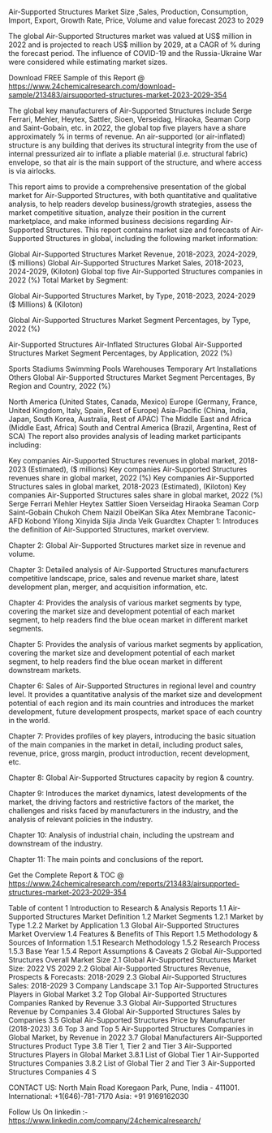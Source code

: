 Air-Supported Structures Market Size ,Sales, Production, Consumption, Import, Export, Growth Rate, Price, Volume and value forecast 2023 to 2029

The global Air-Supported Structures market was valued at US$ million in 2022 and is projected to reach US$ million by 2029, at a CAGR of % during the forecast period. The influence of COVID-19 and the Russia-Ukraine War were considered while estimating market sizes.

Download FREE Sample of this Report @ https://www.24chemicalresearch.com/download-sample/213483/airsupported-structures-market-2023-2029-354

The global key manufacturers of Air-Supported Structures include Serge Ferrari, Mehler, Heytex, Sattler, Sioen, Verseidag, Hiraoka, Seaman Corp and Saint-Gobain, etc. in 2022, the global top five players have a share approximately % in terms of revenue. An air-supported (or air-inflated) structure is any building that derives its structural integrity from the use of internal pressurized air to inflate a pliable material (i.e. structural fabric) envelope, so that air is the main support of the structure, and where access is via airlocks.

This report aims to provide a comprehensive presentation of the global market for Air-Supported Structures, with both quantitative and qualitative analysis, to help readers develop business/growth strategies, assess the market competitive situation, analyze their position in the current marketplace, and make informed business decisions regarding Air-Supported Structures. This report contains market size and forecasts of Air-Supported Structures in global, including the following market information:

Global Air-Supported Structures Market Revenue, 2018-2023, 2024-2029, ($ millions)
Global Air-Supported Structures Market Sales, 2018-2023, 2024-2029, (Kiloton)
Global top five Air-Supported Structures companies in 2022 (%)
Total Market by Segment:

Global Air-Supported Structures Market, by Type, 2018-2023, 2024-2029 ($ Millions) & (Kiloton)

Global Air-Supported Structures Market Segment Percentages, by Type, 2022 (%)

Air-Supported Structures
Air-Inflated Structures
Global Air-Supported Structures Market Segment Percentages, by Application, 2022 (%)

Sports Stadiums
Swimming Pools
Warehouses
Temporary Art Installations
Others
Global Air-Supported Structures Market Segment Percentages, By Region and Country, 2022 (%)

North America (United States, Canada, Mexico)
Europe (Germany, France, United Kingdom, Italy, Spain, Rest of Europe)
Asia-Pacific (China, India, Japan, South Korea, Australia, Rest of APAC)
The Middle East and Africa (Middle East, Africa)
South and Central America (Brazil, Argentina, Rest of SCA)
The report also provides analysis of leading market participants including:

Key companies Air-Supported Structures revenues in global market, 2018-2023 (Estimated), ($ millions)
Key companies Air-Supported Structures revenues share in global market, 2022 (%)
Key companies Air-Supported Structures sales in global market, 2018-2023 (Estimated), (Kiloton)
Key companies Air-Supported Structures sales share in global market, 2022 (%)
Serge Ferrari
Mehler
Heytex
Sattler
Sioen
Verseidag
Hiraoka
Seaman Corp
Saint-Gobain
Chukoh Chem
Naizil
ObeiKan
Sika
Atex Membrane
Taconic-AFD
Kobond
Yilong
Xinyida
Sijia
Jinda
Veik
Guardtex
Chapter 1: Introduces the definition of Air-Supported Structures, market overview.

Chapter 2: Global Air-Supported Structures market size in revenue and volume.

Chapter 3: Detailed analysis of Air-Supported Structures manufacturers competitive landscape, price, sales and revenue market share, latest development plan, merger, and acquisition information, etc.

Chapter 4: Provides the analysis of various market segments by type, covering the market size and development potential of each market segment, to help readers find the blue ocean market in different market segments.

Chapter 5: Provides the analysis of various market segments by application, covering the market size and development potential of each market segment, to help readers find the blue ocean market in different downstream markets.

Chapter 6: Sales of Air-Supported Structures in regional level and country level. It provides a quantitative analysis of the market size and development potential of each region and its main countries and introduces the market development, future development prospects, market space of each country in the world.

Chapter 7: Provides profiles of key players, introducing the basic situation of the main companies in the market in detail, including product sales, revenue, price, gross margin, product introduction, recent development, etc.

Chapter 8: Global Air-Supported Structures capacity by region & country.

Chapter 9: Introduces the market dynamics, latest developments of the market, the driving factors and restrictive factors of the market, the challenges and risks faced by manufacturers in the industry, and the analysis of relevant policies in the industry.

Chapter 10: Analysis of industrial chain, including the upstream and downstream of the industry.

Chapter 11: The main points and conclusions of the report.

Get the Complete Report & TOC @ https://www.24chemicalresearch.com/reports/213483/airsupported-structures-market-2023-2029-354

Table of content
1 Introduction to Research & Analysis Reports
1.1 Air-Supported Structures Market Definition
1.2 Market Segments
1.2.1 Market by Type
1.2.2 Market by Application
1.3 Global Air-Supported Structures Market Overview
1.4 Features & Benefits of This Report
1.5 Methodology & Sources of Information
1.5.1 Research Methodology
1.5.2 Research Process
1.5.3 Base Year
1.5.4 Report Assumptions & Caveats
2 Global Air-Supported Structures Overall Market Size
2.1 Global Air-Supported Structures Market Size: 2022 VS 2029
2.2 Global Air-Supported Structures Revenue, Prospects & Forecasts: 2018-2029
2.3 Global Air-Supported Structures Sales: 2018-2029
3 Company Landscape
3.1 Top Air-Supported Structures Players in Global Market
3.2 Top Global Air-Supported Structures Companies Ranked by Revenue
3.3 Global Air-Supported Structures Revenue by Companies
3.4 Global Air-Supported Structures Sales by Companies
3.5 Global Air-Supported Structures Price by Manufacturer (2018-2023)
3.6 Top 3 and Top 5 Air-Supported Structures Companies in Global Market, by Revenue in 2022
3.7 Global Manufacturers Air-Supported Structures Product Type
3.8 Tier 1, Tier 2 and Tier 3 Air-Supported Structures Players in Global Market
3.8.1 List of Global Tier 1 Air-Supported Structures Companies
3.8.2 List of Global Tier 2 and Tier 3 Air-Supported Structures Companies
4 S

CONTACT US:
North Main Road Koregaon Park, Pune, India - 411001.
International: +1(646)-781-7170
Asia: +91 9169162030

Follow Us On linkedin :- https://www.linkedin.com/company/24chemicalresearch/

